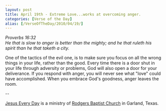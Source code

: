 ```yaml
---
layout: post
title: April 19th - Extreme Love...works at overcoming anger.
categories: [Verse of the Day]
alias: [/VerseOfTheDay/2010/04/19/]
---
```


_Proverbs 16:32  
He that is slow to anger is better than the mighty; and he that
ruleth his spirit than he that taketh a city._

One of the tactics of the evil one, is to make sure you focus on
all the wrong things in your life, rather than the good. Every time
there is a door shut in your life through adversity or problems, God
will also open a door for your deliverance. If you respond with
anger, you will never see what "love" could have accomplished. When
you embrace God's goodness, anger leaves the room.

 --

<a href=http://jesuseveryday.net>Jesus Every Day</a> is a ministry of <a href=http://rodgersbaptist.net>Rodgers Baptist Church</a> in Garland, Texas.
